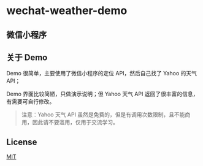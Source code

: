 # wechat-weather-demo

## 微信小程序


## 关于 Demo
Demo 很简单，主要使用了微信小程序的定位 API，然后自己找了 Yahoo 的天气 API；

Demo 界面比较简陋，只做演示说明；但 Yahoo 天气 API 返回了很丰富的信息，有需要可自行修改。

> 注意：Yahoo 天气 API 虽然是免费的，但是有调用次数限制，且不能商用，因此请不要滥用，仅用于交流学习。

## License
[MIT]()